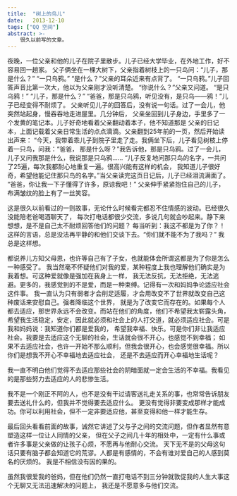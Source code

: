 ```yaml
---
title:  "树上的鸟儿"
date:   2013-12-10
tags: ["QQ 空间"]
abstract: >-
    很久以前写的文章。
---
```


夜晚，一位父亲和他的儿子在院子里散步。儿子已经大学毕业，在外地工作，好不容易回一趟家。
父子俩坐在一棵大树下，父亲指着树枝上的一只鸟问：“儿子，那是什么？”
“一只乌鸦。”
“是什么？”父亲的耳朵近来有点背了。
“一只乌鸦。”儿子回答声音比第一次大，他以为父亲刚才没听清楚。
“你说什么？”父亲又问道。
“是只乌鸦！”
“儿子，那是什么？”
“爸爸，那是只乌鸦，听见没有，是只乌——鸦！”儿子已经变得不耐烦了。
父亲听见儿子的回答后，没有说一句话。过了一会儿，他突然站起身，慢吞吞地走进屋里。几分钟后，
父亲坐回到儿子身边，手里多了一个发黄的笔记本。儿子好奇地看着父亲翻动着本子，他不知道那是
父亲的日记本，上面记载着父亲日常生活的点点滴滴。父亲翻到25年前的一页，然后开始读出声来：
“今天，我带着乖儿子到院子里走了走。我俩坐下后，儿子看见树枝上停着一只鸟，问我：“爸爸，
那是什么呀？”我告诉他，那是只乌鸦。过了一会儿，儿子又问我那是什么，我说那是只乌鸦……
“儿子反复地问那只鸟的名字，一共问了25遍，每次我都耐心地重复一遍。很高兴能有这样的机会，
我知道儿子很好奇，希望他能记住那只鸟的名字。”当父亲读完这页日记后，儿子已经泪流满面了。
“爸爸，你让我一下子懂得了许多，原谅我吧！”
父亲伸手紧紧抱住自己的儿子，布满皱纹的脸上有了一丝笑容。


这是很久以前看过的一则故事，无论什么时候看完都忍不住情感的波动。已经很久没能陪老爸喝酒聊天了，
每次打电话都很少交流，多说几句就会吵起来。静下来想想，是不是自己太不耐烦回答他们的问题？
每当听到：我这不都是为了你？！这样的言语，总是没法再平静的和他们交谈下去。“你们就不能不为了我吗？”
我总是这样想。

都说养儿方知父母恩，也许等自己有了子女，也就能体会所谓这都是为了你是怎么一种感受了。
我当然毫不怀疑他们对我的爱，某种程度上我也理解他们确实是为我着想。可这种爱就像是强加在我身上一样，
我无法反抗，无法拒绝，无法逃避。更多的，我感觉到的不是爱，而是一种束缚。记得有一次和妈妈争论适应社会这件事。
我一直认为只有弱者才会削足适履，才会用改变不了世界就改变自己这种废话来安慰自己。强者降临这个世界，
就是为了改变它而存在的。如果每个人都去适应，那世界永远不会改变。而站在他们的角度，他们不希望我太崭露头角，
希望我生活稳定，安定，因此就必须和社会上的人打交道，就必须适应社会。可是我和妈妈说：我知道你们都是爱我的，
希望我幸福、快乐。可是你们非让我适应社会。我要是去适应这个无聊的社会，生话就会很不开心，也感觉不到幸福；
如果不去适应社会，也许一开始不那么顺利，但我会很开心，也会感觉很幸福。所以你们是想我不开心不幸福地去适应社会，
还是不去适应而开心幸福地生话呢？

我一直不明白他们觉得不去适应那些社会的阴暗面就一定会生活的不幸福。我看见的是那些努力去适应的人的悲惨生活。

我不是一个刚正不阿的人，也不是没有干过请客送礼走关系的事，也常常告诉朋友要去送礼什么的，但我并不觉得要去适应什么。
更没有觉得非要变成那样才能成功。你可以利用社会，但不一定非要适应他，甚至变得和他一样才能生存。

最后回头看看前面的故事，诚然它讲述了父与子之间的交流问题，但作者显然有意塑造这样一位让人同情的父亲，
但在父子之间几十年的相处中，一定有什么事或者许多事是父亲做的让孩子心烦，不愿再与他耐心交流。
天下无不是的父母这句话只要有脑子都会知道它的荒谬。人都是有感情的，不会有谁对爱自己的人感到莫名的厌烦的。
我是不相信没有因的果的。

虽然我很爱我的爸妈，但在他们仍然一直打电话不到三分钟就敦促我的人生大事这个无聊又无法迅速解决的问题上，
我还是不愿意多与他们交流。
